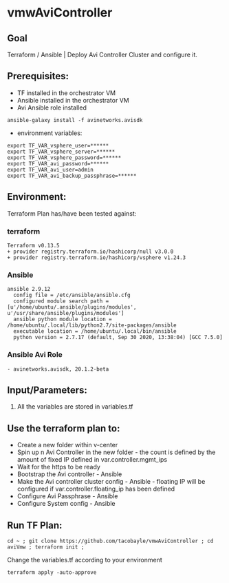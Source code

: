 # vmwAviController

## Goal
Terraform / Ansible | Deploy Avi Controller Cluster and configure it.


## Prerequisites:
- TF installed in the orchestrator VM
- Ansible installed in the orchestrator VM
- Avi Ansible role installed
```
ansible-galaxy install -f avinetworks.avisdk
```
- environment variables:
```
export TF_VAR_vsphere_user=******
export TF_VAR_vsphere_server=******
export TF_VAR_vsphere_password=******
export TF_VAR_avi_password=******
export TF_VAR_avi_user=admin
export TF_VAR_avi_backup_passphrase=******
```

## Environment:

Terraform Plan has/have been tested against:

### terraform

```
Terraform v0.13.5
+ provider registry.terraform.io/hashicorp/null v3.0.0
+ provider registry.terraform.io/hashicorp/vsphere v1.24.3
```

### Ansible

```
ansible 2.9.12
  config file = /etc/ansible/ansible.cfg
  configured module search path = [u'/home/ubuntu/.ansible/plugins/modules', u'/usr/share/ansible/plugins/modules']
  ansible python module location = /home/ubuntu/.local/lib/python2.7/site-packages/ansible
  executable location = /home/ubuntu/.local/bin/ansible
  python version = 2.7.17 (default, Sep 30 2020, 13:38:04) [GCC 7.5.0]
```

### Ansible Avi Role
```
- avinetworks.avisdk, 20.1.2-beta
```

## Input/Parameters:
1. All the variables are stored in variables.tf

## Use the terraform plan to:
- Create a new folder within v-center
- Spin up n Avi Controller in the new folder - the count is defined by the amount of fixed IP defined in var.controller.mgmt_ips
- Wait for the https to be ready
- Bootstrap the Avi controller - Ansible  
- Make the Avi controller cluster config - Ansible - floating IP will be configured if var.controller.floating_ip has been defined
- Configure Avi Passphrase - Ansible
- Configure System config - Ansible

## Run TF Plan:
```
cd ~ ; git clone https://github.com/tacobayle/vmwAviController ; cd aviVmw ; terraform init ;
```
Change the variables.tf according to your environment
```
terraform apply -auto-approve
```